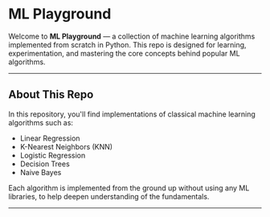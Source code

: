 
# ML Playground

Welcome to **ML Playground** — a collection of machine learning algorithms implemented from scratch in Python. This repo is designed for learning, experimentation, and mastering the core concepts behind popular ML algorithms.

---

## About This Repo

In this repository, you'll find implementations of classical machine learning algorithms such as:

- Linear Regression
- K-Nearest Neighbors (KNN)
- Logistic Regression
- Decision Trees
- Naive Bayes


Each algorithm is implemented from the ground up without using any ML libraries, to help deepen understanding of the fundamentals. 

---


